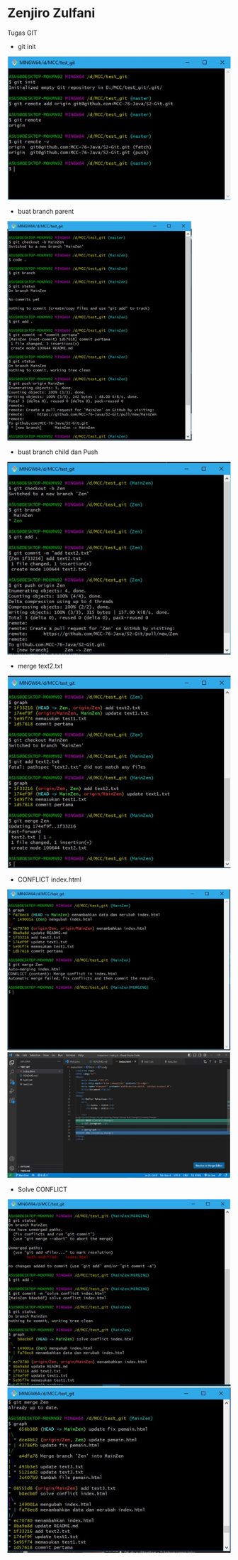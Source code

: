 # Zenjiro Zulfani

Tugas GIT

- git init

<img src="/img/img1.JPG"/>

- buat branch parent

<img src="/img/img2.JPG"/>

- buat branch child dan Push

<img src="/img/img3.JPG"/>

- merge text2.txt 

<img src="/img/img4.JPG"/>

- CONFLICT index.html

<img src="/img/img5.JPG"/>
<img src="/img/img6.JPG"/>

- Solve CONFLICT
<img src="/img/img7.JPG"/>
<img src="/img/img8.JPG"/>
